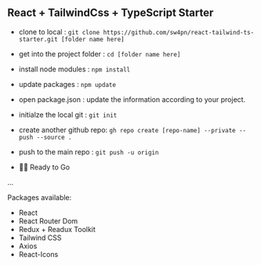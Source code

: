 ## React + TailwindCss + TypeScript Starter

- clone to local : `git clone https://github.com/sw4pn/react-tailwind-ts-starter.git [folder name here]`

- get into the project folder : `cd [folder name here]`


- install node modules : `npm install`

- update packages : `npm update`

- open package.json : update the information according to your project.

- initialze the local git : `git init`

- create another github repo: `gh repo create [repo-name] --private --push --source .`

- push to the main repo : `git push -u origin`

- :ok_man: Ready to Go

...

Packages available:

- React
- React Router Dom
- Redux + Readux Toolkit
- Tailwind CSS
- Axios
- React-Icons
